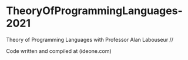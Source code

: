 # TheoryOfProgrammingLanguages-2021
Theory of Programming Languages with Professor Alan Labouseur //

Code written and compiled at (ideone.com)
